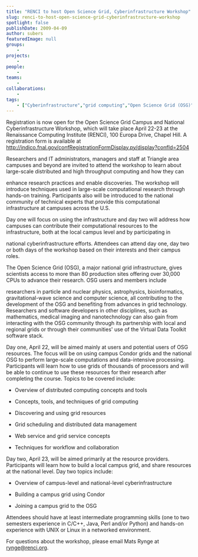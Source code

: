 ```yaml
---
title: "RENCI to host Open Science Grid, Cyberinfrastructure Workshop"
slug: renci-to-host-open-science-grid-cyberinfrastructure-workshop
spotlight: false
publishDate: 2009-04-09
author: subers
featuredImage: null
groups:
    - 
projects:
    - 
people:
    - 
teams: 
    - 
collaborations:
    - 
tags:
    - ["Cyberinfrastructure","grid computing","Open Science Grid (OSG)"]
---
```

Registration is now open for the Open Science Grid Campus and National Cyberinfrastructure Workshop, which will take place April 22-23 at the Renaissance Computing Institute (RENCI), 100 Europa Drive, Chapel Hill. A registration form is available at <a href="http://indico.fnal.gov/confRegistrationFormDisplay.py/display?confId=2504" target="_blank">http://indico.fnal.gov/confRegistrationFormDisplay.py/display?confId=2504</a>

<a href="http://indico.fnal.gov/confRegistrationFormDisplay.py/display?confId=2504" target="_blank"><!--more--></a>

Researchers and IT administrators, managers and staff at Triangle area campuses and beyond are invited to attend the workshop to learn about large-scale distributed and high throughput computing and how they can

enhance research practices and enable discoveries. The workshop will introduce techniques used in large-scale computational research through hands-on training. Participants also will be introduced to the national community of technical experts that provide this computational infrastructure at campuses across the U.S.

Day one will focus on using the infrastructure and day two will address how campuses can contribute their computational resources to the infrastructure, both at the local campus level and by participating in

national cyberinfrastructure efforts. Attendees can attend day one, day two or both days of the workshop based on their interests and their campus roles.

The Open Science Grid (OSG), a major national grid infrastructure, gives scientists access to more than 80 production sites offering over 30,000 CPUs to advance their research. OSG users and members include

researchers in particle and nuclear physics, astrophysics, bioinformatics, gravitational-wave science and computer science, all contributing to the development of the OSG and benefiting from advances in grid technology. Researchers and software developers in other disciplines, such as mathematics, medical imaging and nanotechnology can also gain from interacting with the OSG community through its partnership with local and regional grids or through their communities' use of the Virtual Data Toolkit software stack.

Day one, April 22, will be aimed mainly at users and potential users of OSG resources. The focus will be on using campus Condor grids and the national OSG to perform large-scale computations and data-intensive processing. Participants will learn how to use grids of thousands of processors and will be able to continue to use these resources for their research after completing the course. Topics to be covered include:

- Overview of distributed computing concepts and tools

- Concepts, tools, and techniques of grid computing

- Discovering and using grid resources

- Grid scheduling and distributed data management

- Web service and grid service concepts

- Techniques for workflow and collaboration

Day two, April 23, will be aimed primarily at the resource providers. Participants will learn how to build a local campus grid, and share resources at the national level. Day two topics include:

- Overview of campus-level and national-level cyberinfrastructure

- Building a campus grid using Condor

- Joining a campus grid to the OSG

Attendees should have at least intermediate programming skills (one to two semesters experience in C/C++, Java, Perl and/or Python) and hands-on experience with UNIX or Linux in a networked environment.

For questions about the workshop, please email Mats Rynge at<a href="mailto:rynge@renci.org"> rynge@renci.org</a>.
